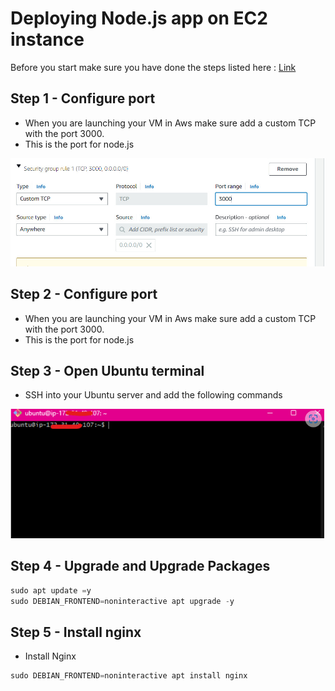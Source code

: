 # Deploying Node.js app on EC2 instance

Before you start make sure you have done the steps listed here : [Link](https://github.com/joeodx/Tech_258_cloud/tree/master/Deploying_Vm_cloud)

## Step 1 - Configure port

* When you are launching your VM in Aws make sure add a custom TCP with the port 3000.
* This is the port for node.js 

![55.jpg](..%2Fpictures%2F55.jpg)

## Step 2 - Configure port

* When you are launching your VM in Aws make sure add a custom TCP with the port 3000.
* This is the port for node.js


## Step 3 - Open Ubuntu terminal 

* SSH into your Ubuntu server and add the following commands

![33.jpg](..%2Fpictures%2F33.jpg)

## Step 4 - Upgrade and Upgrade Packages

```python
sudo apt update =y
sudo DEBIAN_FRONTEND=noninteractive apt upgrade -y
```
## Step 5 - Install nginx

* Install Nginx 

```python
sudo DEBIAN_FRONTEND=noninteractive apt install nginx 
```